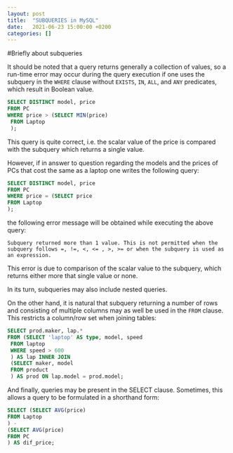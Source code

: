 ```yaml
---
layout: post
title:  "SUBQUERIES in MySQL"
date:   2021-06-23 15:00:00 +0200
categories: []
---
```


#Briefly about subqueries

It should be noted that a query returns generally a collection of values, so a run-time error may occur during the query execution if one uses the subquery in the `WHERE` clause without `EXISTS`, `IN`, `ALL`, and `ANY` predicates, which result in Boolean value.

```sql
SELECT DISTINCT model, price
FROM PC
WHERE price > (SELECT MIN(price) 
 FROM Laptop
 );
 ```

 This query is quite correct, i.e. the scalar value of the price is compared with the subquery which returns a single value. 

 However, if in answer to question regarding the models and the prices of PCs that cost the same as a laptop one writes the following query:

 ```sql
 SELECT DISTINCT model, price
FROM PC
WHERE price = (SELECT price
 FROM Laptop
 );
 ```
 the following error message will be obtained while executing the above query:

`Subquery returned more than 1 value. This is not permitted when the subquery follows =, !=, <, <= , >, >= or when the subquery is used as an expression.`

This error is due to comparison of the scalar value to the subquery, which returns either more that single value or none.

In its turn, subqueries may also include nested queries.

On the other hand, it is natural that subquery returning a number of rows and consisting of multiple columns may as well be used in the `FROM` clause. This restricts a column/row set when joining tables:

```sql
SELECT prod.maker, lap.*
FROM (SELECT 'laptop' AS type, model, speed
 FROM laptop
 WHERE speed > 600
 ) AS lap INNER JOIN 
 (SELECT maker, model
 FROM product
 ) AS prod ON lap.model = prod.model;
 ```

 And finally, queries may be present in the SELECT clause. Sometimes, this allows a query to be formulated in a shorthand form:

 ```sql
 SELECT (SELECT AVG(price)
 FROM Laptop
 ) -
 (SELECT AVG(price)
 FROM PC
 ) AS dif_price;
 ```


